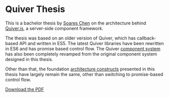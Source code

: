 Quiver Thesis
=============

This is a bachelor thesis by [Soares Chen](https://github.com/soareschen) on the architecture behind [Quiver.js](http://quiverjs.org), a server-side component framework.

The thesis was based on an older version of Quiver, which has callback-based API and written in ES5. The latest Quiver libraries have been rewritten in ES6 and has promise based control flow. The Quiver [component system](https://github.com/quiverjs/quiverjs/wiki/Component-System) has also been completely revamped from the original component system designed in this thesis.

Other than that, the foundation [architecture constructs](https://github.com/quiverjs/quiverjs/wiki/Architecture-Constructs) presented in this thesis have largely remain the same, other than switching to promise-based control flow.

[Download the PDF](thesis.pdf)